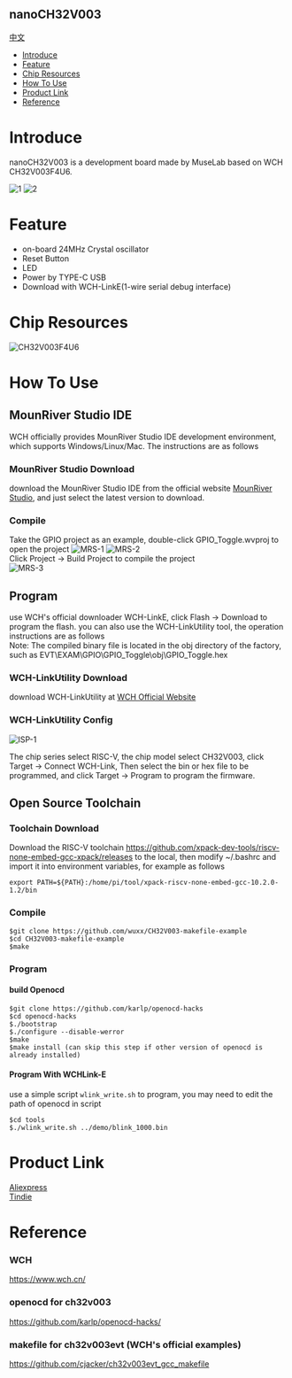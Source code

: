 nanoCH32V003
-----------
[中文](./README_cn.md)

* [Introduce](#Introduce)
* [Feature](#feature)
* [Chip Resources](#chip-resources)
* [How To Use](#how-to-use)
* [Product Link](#product-link)
* [Reference](#reference)


# Introduce
nanoCH32V003 is a development board made by MuseLab based on WCH CH32V003F4U6.

![1](https://github.com/wuxx/nanoCH32V003/blob/master/doc/1.jpg)
![2](https://github.com/wuxx/nanoCH32V003/blob/master/doc/2.jpg)

# Feature
- on-board 24MHz Crystal oscillator
- Reset Button
- LED
- Power by TYPE-C USB
- Download with WCH-LinkE(1-wire serial debug interface)

# Chip Resources
![CH32V003F4U6](https://github.com/wuxx/nanoCH32V003/blob/master/doc/CH32V003F4U6.png)

# How To Use
## MounRiver Studio IDE
WCH officially provides MounRiver Studio IDE development environment, which supports Windows/Linux/Mac. The instructions are as follows
 
### MounRiver Studio Download
download the MounRiver Studio IDE from the official website [MounRiver Studio](http://www.mounriver.com), and just select the latest version to download.

### Compile
Take the GPIO project as an example, double-click GPIO_Toggle.wvproj to open the project
![MRS-1](https://github.com/wuxx/nanoCH32V003/blob/master/doc/MRS-1.png)
![MRS-2](https://github.com/wuxx/nanoCH32V003/blob/master/doc/MRS-2.png)  
Click Project -> Build Project to compile the project  
![MRS-3](https://github.com/wuxx/nanoCH32V003/blob/master/doc/MRS-3.png)


## Program
use WCH's official downloader WCH-LinkE, click Flash -> Download to program the flash. you can also use the WCH-LinkUtility tool, the operation instructions are as follows  
Note: The compiled binary file is located in the obj directory of the factory, such as EVT\EXAM\GPIO\GPIO_Toggle\obj\GPIO_Toggle.hex

### WCH-LinkUtility Download
download WCH-LinkUtility at [WCH Official Website](https://www.wch.cn/downloads/WCH-LinkUtility_ZIP.html)

### WCH-LinkUtility Config
![ISP-1](https://github.com/wuxx/nanoCH32V003/blob/master/doc/ISP-1.png)

The chip series select RISC-V, the chip model select CH32V003, click Target -> Connect WCH-Link, Then select the bin or hex file to be programmed, and click Target -> Program to program the firmware.

## Open Source Toolchain
### Toolchain Download

Download the RISC-V toolchain https://github.com/xpack-dev-tools/riscv-none-embed-gcc-xpack/releases to the local, then modify ~/.bashrc and import it into environment variables, for example as follows
```
export PATH=${PATH}:/home/pi/tool/xpack-riscv-none-embed-gcc-10.2.0-1.2/bin
```

### Compile
```
$git clone https://github.com/wuxx/CH32V003-makefile-example
$cd CH32V003-makefile-example
$make
```

### Program
#### build Openocd 
```
$git clone https://github.com/karlp/openocd-hacks
$cd openocd-hacks
$./bootstrap
$./configure --disable-werror
$make
$make install (can skip this step if other version of openocd is already installed)
```
#### Program With WCHLink-E
use a simple script `wlink_write.sh` to program, you may need to edit the path of openocd in script
```
$cd tools
$./wlink_write.sh ../demo/blink_1000.bin
```

# Product Link
[Aliexpress](https://www.aliexpress.com/item/1005005221751705.html?spm=5261.ProductManageOnline.0.0.10334edffmDOlC)  
[Tindie](https://www.tindie.com/products/johnnywu/nanoch32v003-development-board/)

# Reference
### WCH
https://www.wch.cn/
### openocd for ch32v003
https://github.com/karlp/openocd-hacks/
### makefile for ch32v003evt (WCH's official examples)
https://github.com/cjacker/ch32v003evt_gcc_makefile
